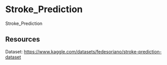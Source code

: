# Stroke_Prediction
Stroke_Prediction

## Resources

Dataset: https://www.kaggle.com/datasets/fedesoriano/stroke-prediction-dataset
